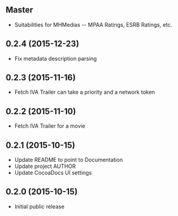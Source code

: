 ## Master

* Suitabilities for MHMedias -- MPAA Ratings, ESRB Ratings, etc.

## 0.2.4 (2015-12-23)

* Fix metadata description parsing

## 0.2.3 (2015-11-16)

* Fetch IVA Trailer can take a priority and a network token

## 0.2.2 (2015-11-10)

* Fetch IVA Trailer for a movie

## 0.2.1 (2015-10-15)

* Update README to point to Documentation
* Update project AUTHOR
* Update CocoaDocs UI settings

## 0.2.0 (2015-10-15)

* Initial public release
